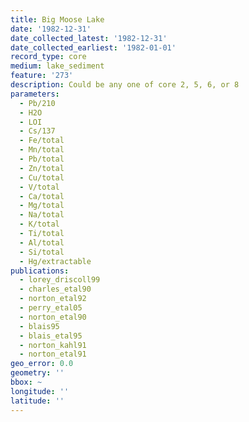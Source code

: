 ```yaml
---
title: Big Moose Lake
date: '1982-12-31'
date_collected_latest: '1982-12-31'
date_collected_earliest: '1982-01-01'
record_type: core
medium: lake_sediment
feature: '273'
description: Could be any one of core 2, 5, 6, or 8
parameters:
  - Pb/210
  - H2O
  - LOI
  - Cs/137
  - Fe/total
  - Mn/total
  - Pb/total
  - Zn/total
  - Cu/total
  - V/total
  - Ca/total
  - Mg/total
  - Na/total
  - K/total
  - Ti/total
  - Al/total
  - Si/total
  - Hg/extractable
publications:
  - lorey_driscoll99
  - charles_etal90
  - norton_etal92
  - perry_etal05
  - norton_etal90
  - blais95
  - blais_etal95
  - norton_kahl91
  - norton_etal91
geo_error: 0.0
geometry: ''
bbox: ~
longitude: ''
latitude: ''
---
```


